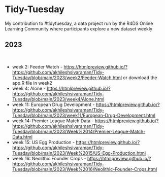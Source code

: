 # Tidy-Tuesday
My contribution to #tidytuesday, a data project run by the R4DS Online Learning Community where participants explore a new dataset weekly

## 2023
<br>

* week 2: Feeder Watch - https://htmlpreview.github.io/?https://github.com/akhileshsivaraman/Tidy-Tuesday/blob/main/2023/week2/Feeder-Watch.html or download the app.R file in week2
* week 4: Alone - https://htmlpreview.github.io/?https://github.com/akhileshsivaraman/Tidy-Tuesday/blob/main/2023/week4/Alone.html
* week 11: European Drug Development - https://htmlpreview.github.io/?https://github.com/akhileshsivaraman/Tidy-Tuesday/blob/main/2023/week11/European-Drug-Development.html
* week 14: Premier League Match Data - https://htmlpreview.github.io/?https://github.com/akhileshsivaraman/Tidy-Tuesday/blob/main/2023/Week%2014/Premier-League-Match-Data.html
* week 15: US Egg Production - https://htmlpreview.github.io/?https://github.com/akhileshsivaraman/Tidy-Tuesday/blob/main/2023/Week%2015/US-Egg-Production.html
* week 16: Neolithic Founder Crops - https://htmlpreview.github.io/?https://github.com/akhileshsivaraman/Tidy-Tuesday/blob/main/2023/Week%2016/Neolithic-Founder-Crops.html
